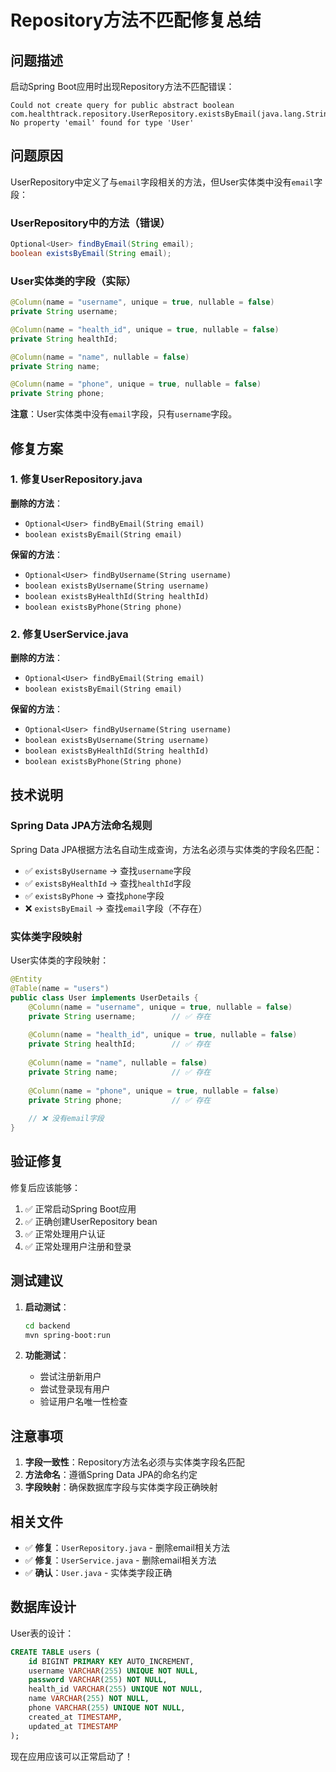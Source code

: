 # Repository方法不匹配修复总结

## 问题描述

启动Spring Boot应用时出现Repository方法不匹配错误：

```
Could not create query for public abstract boolean com.healthtrack.repository.UserRepository.existsByEmail(java.lang.String)! No property 'email' found for type 'User'
```

## 问题原因

UserRepository中定义了与`email`字段相关的方法，但User实体类中没有`email`字段：

### UserRepository中的方法（错误）
```java
Optional<User> findByEmail(String email);
boolean existsByEmail(String email);
```

### User实体类的字段（实际）
```java
@Column(name = "username", unique = true, nullable = false)
private String username;

@Column(name = "health_id", unique = true, nullable = false)
private String healthId;

@Column(name = "name", nullable = false)
private String name;

@Column(name = "phone", unique = true, nullable = false)
private String phone;
```

**注意**：User实体类中没有`email`字段，只有`username`字段。

## 修复方案

### 1. 修复UserRepository.java

**删除的方法**：
- `Optional<User> findByEmail(String email)`
- `boolean existsByEmail(String email)`

**保留的方法**：
- `Optional<User> findByUsername(String username)`
- `boolean existsByUsername(String username)`
- `boolean existsByHealthId(String healthId)`
- `boolean existsByPhone(String phone)`

### 2. 修复UserService.java

**删除的方法**：
- `Optional<User> findByEmail(String email)`
- `boolean existsByEmail(String email)`

**保留的方法**：
- `Optional<User> findByUsername(String username)`
- `boolean existsByUsername(String username)`
- `boolean existsByHealthId(String healthId)`
- `boolean existsByPhone(String phone)`

## 技术说明

### Spring Data JPA方法命名规则

Spring Data JPA根据方法名自动生成查询，方法名必须与实体类的字段名匹配：

- ✅ `existsByUsername` → 查找`username`字段
- ✅ `existsByHealthId` → 查找`healthId`字段
- ✅ `existsByPhone` → 查找`phone`字段
- ❌ `existsByEmail` → 查找`email`字段（不存在）

### 实体类字段映射

User实体类的字段映射：
```java
@Entity
@Table(name = "users")
public class User implements UserDetails {
    @Column(name = "username", unique = true, nullable = false)
    private String username;        // ✅ 存在
    
    @Column(name = "health_id", unique = true, nullable = false)
    private String healthId;        // ✅ 存在
    
    @Column(name = "name", nullable = false)
    private String name;            // ✅ 存在
    
    @Column(name = "phone", unique = true, nullable = false)
    private String phone;           // ✅ 存在
    
    // ❌ 没有email字段
}
```

## 验证修复

修复后应该能够：
1. ✅ 正常启动Spring Boot应用
2. ✅ 正确创建UserRepository bean
3. ✅ 正常处理用户认证
4. ✅ 正常处理用户注册和登录

## 测试建议

1. **启动测试**：
   ```bash
   cd backend
   mvn spring-boot:run
   ```

2. **功能测试**：
   - 尝试注册新用户
   - 尝试登录现有用户
   - 验证用户名唯一性检查

## 注意事项

1. **字段一致性**：Repository方法名必须与实体类字段名匹配
2. **方法命名**：遵循Spring Data JPA的命名约定
3. **字段映射**：确保数据库字段与实体类字段正确映射

## 相关文件

- ✅ **修复**：`UserRepository.java` - 删除email相关方法
- ✅ **修复**：`UserService.java` - 删除email相关方法
- ✅ **确认**：`User.java` - 实体类字段正确

## 数据库设计

User表的设计：
```sql
CREATE TABLE users (
    id BIGINT PRIMARY KEY AUTO_INCREMENT,
    username VARCHAR(255) UNIQUE NOT NULL,
    password VARCHAR(255) NOT NULL,
    health_id VARCHAR(255) UNIQUE NOT NULL,
    name VARCHAR(255) NOT NULL,
    phone VARCHAR(255) UNIQUE NOT NULL,
    created_at TIMESTAMP,
    updated_at TIMESTAMP
);
```

现在应用应该可以正常启动了！
